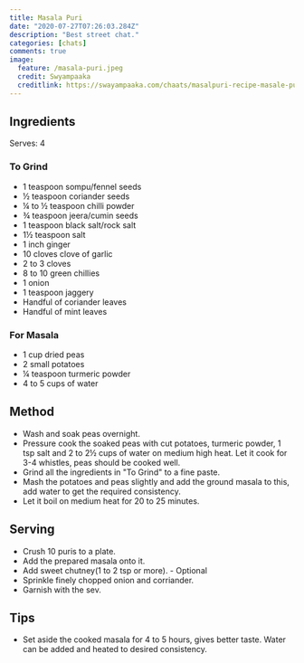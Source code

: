 ```yaml
---
title: Masala Puri
date: "2020-07-27T07:26:03.284Z"
description: "Best street chat."
categories: [chats]
comments: true
image:
  feature: /masala-puri.jpeg
  credit: Swyampaaka
  creditlink: https://swayampaaka.com/chaats/masalpuri-recipe-masale-puri-recipe-bangalore-mysore-style-masalpuri/
---
```


## Ingredients
Serves: 4

### To Grind
- 1 teaspoon sompu/fennel seeds
- ½ teaspoon coriander seeds
- ¼ to ½ teaspoon chilli powder
- ¾ teaspoon jeera/cumin seeds
- 1 teaspoon black salt/rock salt
- 1½ teaspoon salt
- 1 inch ginger
- 10 cloves clove of garlic
- 2 to 3 cloves
- 8 to 10 green chillies
- 1 onion
- 1 teaspoon jaggery
- Handful of coriander leaves
- Handful of mint leaves

### For Masala
- 1 cup dried peas
- 2 small potatoes
- ¼ teaspoon turmeric powder
- 4 to 5 cups of water

## Method

- Wash and soak peas overnight.
- Pressure cook the soaked peas with cut potatoes, turmeric powder, 1 tsp salt and 2 to 2½ cups of water on medium high heat. Let it cook for 3-4 whistles, peas should be cooked well.
- Grind all the ingredients in "To Grind" to a fine paste.
- Mash the potatoes and peas slightly and add the ground masala to this, add water to get the required consistency. 
- Let it boil on medium heat for 20 to 25 minutes.

## Serving

- Crush 10 puris to a plate.
- Add the prepared masala onto it.
- Add sweet chutney(1 to 2 tsp or more). - Optional
- Sprinkle finely chopped onion and corriander.
- Garnish with the sev.


## Tips

- Set aside the cooked masala for 4 to 5 hours, gives better taste. Water can be added and heated to desired consistency.
